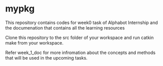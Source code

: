 # mypkg
This repository contains codes for week0 task of Alphabot Internship and the documenation that contains all the learning resources




Clone this repository to the src folder of your workspace and run catkin make from your workspace.

Refer week_1_doc for more infromation about the concepts and methods that will be used in the upcoming tasks.
